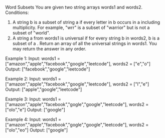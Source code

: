 Word Subsets
You are given two string arrays words1 and words2.
Conditions:
1. A string b is a subset of string a if every letter in b occurs in a including multiplicity.
   For example, "wrr" is a subset of "warrior" but is not a subset of "world".
2. A string a from words1 is universal if for every string b in words2, b is a subset of a .
   Return an array of all the universal strings in words1. You may return the answer in any order.

Example 1:
Input: words1 = ["amazon","apple","facebook","google","leetcode"], words2 = ["e","o"]
Output: ["facebook","google","leetcode"]

Example 2:
Input: words1 = ["amazon","apple","facebook","google","leetcode"], words2 = ["l","e"]
Output: ["apple","google","leetcode"]

Example 3:
Input: words1 = ["amazon","apple","facebook","gogle","google","leetcode"], words2 = ["olo","e"]
Output: ["google"]

Example 4:
Input: words1 = ["amazon","apple","facebook","gogle","google","leetcode"], words2 = ["olo","eo"]
Output: ["google"]
